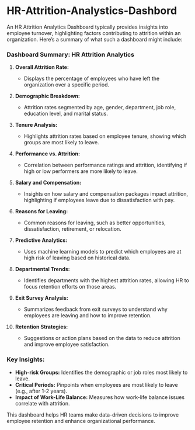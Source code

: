 # HR-Attrition-Analystics-Dashbord
An HR Attrition Analytics Dashboard typically provides insights into employee turnover, highlighting factors contributing to attrition within an organization. Here’s a summary of what such a dashboard might include:

### **Dashboard Summary: HR Attrition Analytics**

1. **Overall Attrition Rate:**
   - Displays the percentage of employees who have left the organization over a specific period.

2. **Demographic Breakdown:**
   - Attrition rates segmented by age, gender, department, job role, education level, and marital status.

3. **Tenure Analysis:**
   - Highlights attrition rates based on employee tenure, showing which groups are most likely to leave.

4. **Performance vs. Attrition:**
   - Correlation between performance ratings and attrition, identifying if high or low performers are more likely to leave.

5. **Salary and Compensation:**
   - Insights on how salary and compensation packages impact attrition, highlighting if employees leave due to dissatisfaction with pay.

6. **Reasons for Leaving:**
   - Common reasons for leaving, such as better opportunities, dissatisfaction, retirement, or relocation.

7. **Predictive Analytics:**
   - Uses machine learning models to predict which employees are at high risk of leaving based on historical data.

8. **Departmental Trends:**
   - Identifies departments with the highest attrition rates, allowing HR to focus retention efforts on those areas.

9. **Exit Survey Analysis:**
   - Summarizes feedback from exit surveys to understand why employees are leaving and how to improve retention.

10. **Retention Strategies:**
    - Suggestions or action plans based on the data to reduce attrition and improve employee satisfaction.

### **Key Insights:**
- **High-risk Groups:** Identifies the demographic or job roles most likely to leave.
- **Critical Periods:** Pinpoints when employees are most likely to leave (e.g., after 1-2 years).
- **Impact of Work-Life Balance:** Measures how work-life balance issues correlate with attrition.
  
This dashboard helps HR teams make data-driven decisions to improve employee retention and enhance organizational performance.
